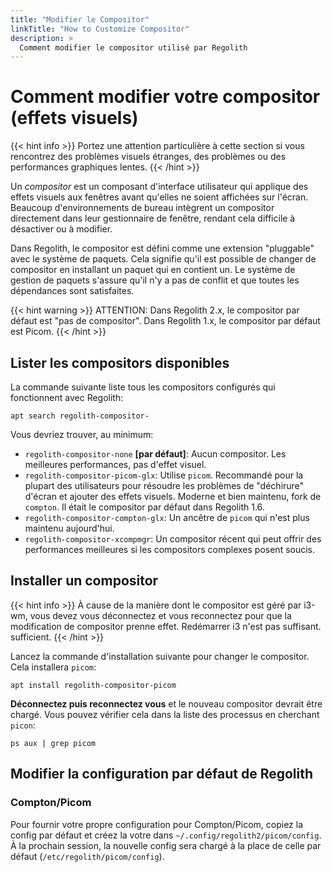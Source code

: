 ```yaml
---
title: "Modifier le Compositor"
linkTitle: "How to Customize Compositor"
description: >
  Comment modifier le compositor utilisé par Regolith
---
```


# Comment modifier votre compositor (effets visuels)

{{< hint info >}}
Portez une attention particulière à cette section si vous rencontrez des problèmes visuels étranges,
des problèmes ou des performances graphiques lentes.
{{< /hint >}}

Un _compositor_ est un composant d'interface utilisateur qui applique des effets visuels
aux fenêtres avant qu'elles ne soient affichées sur l'écran.
Beaucoup d'environnements de bureau intègrent un compositor directement dans leur gestionnaire de fenêtre,
rendant cela difficile à désactiver ou à modifier.

Dans Regolith, le compositor est défini comme une extension "pluggable" avec le système de paquets.
Cela signifie qu'il est possible de changer de compositor en installant un paquet qui en contient un.
Le système de gestion de paquets s'assure qu'il n'y a pas de conflit et que toutes les dépendances sont satisfaites.

{{< hint warning >}}
ATTENTION: Dans Regolith 2.x, le compositor par défaut est "pas de compositor".
Dans Regolith 1.x, le compositor par défaut est Picom.
{{< /hint >}}

## Lister les compositors disponibles

La commande suivante liste tous les compositors configurés qui fonctionnent avec Regolith:

```console
apt search regolith-compositor-
```

Vous devriez trouver, au minimum:

- `regolith-compositor-none` **[par défaut]**: Aucun compositor. Les meilleures performances, pas d'effet visuel.
- `regolith-compositor-picom-glx`: Utilise `picom`. Recommandé pour la plupart des utilisateurs pour résoudre les problèmes de "déchirure" d'écran et ajouter des effets visuels. Moderne et bien maintenu, fork de `compton`. Il était le compositor par défaut dans Regolith 1.6.
- `regolith-compositor-compton-glx`: Un ancêtre de `picom` qui n'est plus maintenu aujourd'hui.
- `regolith-compositor-xcompmgr`: Un compositor récent qui peut offrir des performances meilleures si les compositors complexes posent soucis.

## Installer un compositor

{{< hint info >}}
À cause de la manière dont le compositor est géré par i3-wm, vous devez vous déconnectez
et vous reconnectez pour que la modification de compositor prenne effet.
Redémarrer i3 n'est pas suffisant.
sufficient.
{{< /hint >}}

Lancez la commande d'installation suivante pour changer le compositor.
Cela installera `picom`:

```console
apt install regolith-compositor-picom
```

**Déconnectez puis reconnectez vous** et le nouveau compositor devrait être chargé.
Vous pouvez vérifier cela dans la liste des processus en cherchant `picon`:

```console
ps aux | grep picom
```

## Modifier la configuration par défaut de Regolith

### Compton/Picom

Pour fournir votre propre configuration pour Compton/Picom, copiez la config par défaut
et créez la votre dans `~/.config/regolith2/picom/config`.
À la prochain session, la nouvelle config sera chargé à la place de celle par défaut (`/etc/regolith/picom/config`).

